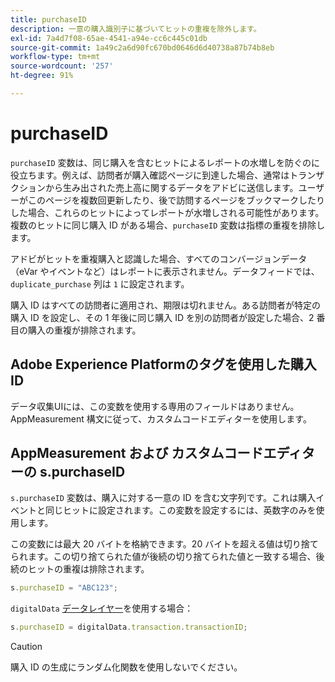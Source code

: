 ```yaml
---
title: purchaseID
description: 一意の購入識別子に基づいてヒットの重複を除外します。
exl-id: 7a4d7f08-65ae-4541-a94e-cc6c445c01db
source-git-commit: 1a49c2a6d90fc670bd0646d6d40738a87b74b8eb
workflow-type: tm+mt
source-wordcount: '257'
ht-degree: 91%

---
```


# purchaseID

`purchaseID` 変数は、同じ購入を含むヒットによるレポートの水増しを防ぐのに役立ちます。例えば、訪問者が購入確認ページに到達した場合、通常はトランザクションから生み出された売上高に関するデータをアドビに送信します。ユーザーがこのページを複数回更新したり、後で訪問するページをブックマークしたりした場合、これらのヒットによってレポートが水増しされる可能性があります。複数のヒットに同じ購入 ID がある場合、`purchaseID` 変数は指標の重複を排除します。

アドビがヒットを重複購入と認識した場合、すべてのコンバージョンデータ（eVar やイベントなど）はレポートに表示されません。データフィードでは、`duplicate_purchase` 列は `1` に設定されます。

購入 ID はすべての訪問者に適用され、期限は切れません。ある訪問者が特定の購入 ID を設定し、その 1 年後に同じ購入 ID を別の訪問者が設定した場合、2 番目の購入の重複が排除されます。

## Adobe Experience Platformのタグを使用した購入ID

データ収集UIには、この変数を使用する専用のフィールドはありません。 AppMeasurement 構文に従って、カスタムコードエディターを使用します。

## AppMeasurement および カスタムコードエディターの s.purchaseID

`s.purchaseID` 変数は、購入に対する一意の ID を含む文字列です。これは購入イベントと同じヒットに設定されます。この変数を設定するには、英数字のみを使用します。

この変数には最大 20 バイトを格納できます。20 バイトを超える値は切り捨てられます。この切り捨てられた値が後続の切り捨てられた値と一致する場合、後続のヒットの重複は排除されます。

```js
s.purchaseID = "ABC123";
```

`digitalData` [データレイヤー](../../prepare/data-layer.md)を使用する場合：

```js
s.purchaseID = digitalData.transaction.transactionID;
```

>[!CAUTION]
>
> 購入 ID の生成にランダム化関数を使用しないでください。
